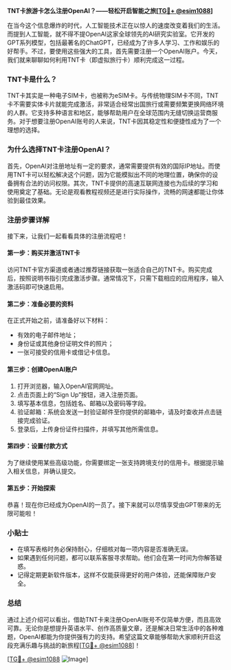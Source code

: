 **TNT卡旅游卡怎么注册OpenAI？——轻松开启智能之旅[[TG💪+ @esim1088](https://t.me/s/esim1088)]**

在当今这个信息爆炸的时代，人工智能技术正在以惊人的速度改变着我们的生活。而提到人工智能，就不得不提OpenAI这家全球领先的AI研究实验室。它开发的GPT系列模型，包括最著名的ChatGPT，已经成为了许多人学习、工作和娱乐的好帮手。不过，要使用这些强大的工具，首先需要注册一个OpenAI账户。今天，我们就来聊聊如何利用TNT卡（即虚拟旅行卡）顺利完成这一过程。

### TNT卡是什么？

TNT卡其实是一种电子SIM卡，也被称为eSIM卡。与传统物理SIM卡不同，TNT卡不需要实体卡片就能完成激活，非常适合经常出国旅行或需要频繁更换网络环境的人群。它支持多种语言和地区，能够帮助用户在全球范围内无缝切换运营商服务。对于想要注册OpenAI账号的人来说，TNT卡因其稳定性和便捷性成为了一个理想的选择。

### 为什么选择TNT卡注册OpenAI？

首先，OpenAI对注册地址有一定的要求，通常需要提供有效的国际IP地址。而使用TNT卡可以轻松解决这个问题，因为它能模拟出不同的地理位置，确保你的设备拥有合法的访问权限。其次，TNT卡提供的高速互联网连接也为后续的学习和使用奠定了基础。无论是观看教程视频还是进行实际操作，流畅的网速都能让你体验到最佳效果。

### 注册步骤详解

接下来，让我们一起看看具体的注册流程吧！

#### 第一步：购买并激活TNT卡
访问TNT卡官方渠道或者通过推荐链接获取一张适合自己的TNT卡。购买完成后，按照说明书指引完成激活步骤。通常情况下，只需下载相应的应用程序，输入激活码即可快速启用。

#### 第二步：准备必要的资料
在正式开始之前，请准备好以下材料：
- 有效的电子邮件地址；
- 身份证或其他身份证明文件的照片；
- 一张可接受的信用卡或借记卡信息。

#### 第三步：创建OpenAI账户
1. 打开浏览器，输入OpenAI官网网址。
2. 点击页面上的“Sign Up”按钮，进入注册页面。
3. 填写基本信息，包括姓名、邮箱以及密码等字段。
4. 验证邮箱：系统会发送一封验证邮件至你提供的邮箱中，请及时查收并点击链接完成验证。
5. 登录后，上传身份证件扫描件，并填写其他所需信息。

#### 第四步：设置付款方式
为了继续使用某些高级功能，你需要绑定一张支持跨境支付的信用卡。根据提示输入相关信息，并确认提交。

#### 第五步：开始探索
恭喜！现在你已经成为OpenAI的一员了。接下来就可以尽情享受由GPT带来的无限可能啦！

### 小贴士

- 在填写表格时务必保持耐心，仔细核对每一项内容是否准确无误。
- 如果遇到任何问题，都可以联系客服寻求帮助。他们会在第一时间为你解答疑惑。
- 记得定期更新软件版本，这样不仅能获得更好的用户体验，还能保障账户安全。

### 总结

通过上述介绍可以看出，借助TNT卡来注册OpenAI账号不仅简单方便，而且高效可靠。无论你是想提升英语水平、创作高质量文章，还是解决日常生活中的各种难题，OpenAI都能为你提供强有力的支持。希望这篇文章能够帮助大家顺利开启这段充满乐趣与挑战的新旅程[[TG💪+ @esim1088](https://t.me/s/esim1088)]！

[[TG💪+ @esim1088](https://t.me/s/esim1088) ![Image](https://i.postimg.cc/4NQfJmqS/Snipaste-2025-05-13-00-14-12.png)]
